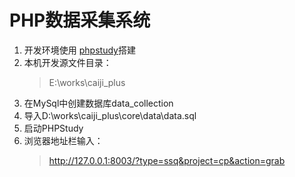 # PHP数据采集系统

1. 开发环境使用 [phpstudy](http://phpstudy.php.cn/)搭建
2. 本机开发源文件目录：
   > E:\works\caiji_plus
3. 在MySql中创建数据库data_collection
4. 导入D:\works\caiji_plus\core\data\data.sql
5. 启动PHPStudy
6. 浏览器地址栏输入：
   > http://127.0.0.1:8003/?type=ssq&project=cp&action=grab